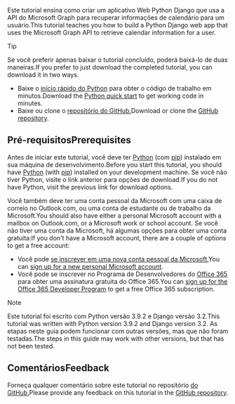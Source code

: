 <!-- markdownlint-disable MD002 MD041 -->

<span data-ttu-id="5a306-101">Este tutorial ensina como criar um aplicativo Web Python Django que usa a API do Microsoft Graph para recuperar informações de calendário para um usuário.</span><span class="sxs-lookup"><span data-stu-id="5a306-101">This tutorial teaches you how to build a Python Django web app that uses the Microsoft Graph API to retrieve calendar information for a user.</span></span>

> [!TIP]
> <span data-ttu-id="5a306-102">Se você preferir apenas baixar o tutorial concluído, poderá baixá-lo de duas maneiras.</span><span class="sxs-lookup"><span data-stu-id="5a306-102">If you prefer to just download the completed tutorial, you can download it in two ways.</span></span>
>
> - <span data-ttu-id="5a306-103">Baixe o [início rápido do Python](https://developer.microsoft.com/graph/quick-start?platform=option-Python) para obter o código de trabalho em minutos.</span><span class="sxs-lookup"><span data-stu-id="5a306-103">Download the [Python quick start](https://developer.microsoft.com/graph/quick-start?platform=option-Python) to get working code in minutes.</span></span>
> - <span data-ttu-id="5a306-104">Baixe ou clone o [repositório do GitHub.](https://github.com/microsoftgraph/msgraph-training-pythondjangoapp)</span><span class="sxs-lookup"><span data-stu-id="5a306-104">Download or clone the [GitHub repository](https://github.com/microsoftgraph/msgraph-training-pythondjangoapp).</span></span>

## <a name="prerequisites"></a><span data-ttu-id="5a306-105">Pré-requisitos</span><span class="sxs-lookup"><span data-stu-id="5a306-105">Prerequisites</span></span>

<span data-ttu-id="5a306-106">Antes de iniciar este tutorial, você deve ter [Python](https://www.python.org/) (com [pip](https://pypi.org/project/pip/)) instalado em sua máquina de desenvolvimento.</span><span class="sxs-lookup"><span data-stu-id="5a306-106">Before you start this tutorial, you should have [Python](https://www.python.org/) (with [pip](https://pypi.org/project/pip/)) installed on your development machine.</span></span> <span data-ttu-id="5a306-107">Se você não tiver Python, visite o link anterior para opções de download.</span><span class="sxs-lookup"><span data-stu-id="5a306-107">If you do not have Python, visit the previous link for download options.</span></span>

<span data-ttu-id="5a306-108">Você também deve ter uma conta pessoal da Microsoft com uma caixa de correio no Outlook.com, ou uma conta de estudante ou de trabalho da Microsoft.</span><span class="sxs-lookup"><span data-stu-id="5a306-108">You should also have either a personal Microsoft account with a mailbox on Outlook.com, or a Microsoft work or school account.</span></span> <span data-ttu-id="5a306-109">Se você não tiver uma conta da Microsoft, há algumas opções para obter uma conta gratuita:</span><span class="sxs-lookup"><span data-stu-id="5a306-109">If you don't have a Microsoft account, there are a couple of options to get a free account:</span></span>

- <span data-ttu-id="5a306-110">Você pode [se inscrever em uma nova conta pessoal da Microsoft.](https://signup.live.com/signup?wa=wsignin1.0&rpsnv=12&ct=1454618383&rver=6.4.6456.0&wp=MBI_SSL_SHARED&wreply=https://mail.live.com/default.aspx&id=64855&cbcxt=mai&bk=1454618383&uiflavor=web&uaid=b213a65b4fdc484382b6622b3ecaa547&mkt=E-US&lc=1033&lic=1)</span><span class="sxs-lookup"><span data-stu-id="5a306-110">You can [sign up for a new personal Microsoft account](https://signup.live.com/signup?wa=wsignin1.0&rpsnv=12&ct=1454618383&rver=6.4.6456.0&wp=MBI_SSL_SHARED&wreply=https://mail.live.com/default.aspx&id=64855&cbcxt=mai&bk=1454618383&uiflavor=web&uaid=b213a65b4fdc484382b6622b3ecaa547&mkt=E-US&lc=1033&lic=1).</span></span>
- <span data-ttu-id="5a306-111">Você pode se inscrever no Programa de Desenvolvedores do [Office 365](https://developer.microsoft.com/office/dev-program) para obter uma assinatura gratuita do Office 365.</span><span class="sxs-lookup"><span data-stu-id="5a306-111">You can [sign up for the Office 365 Developer Program](https://developer.microsoft.com/office/dev-program) to get a free Office 365 subscription.</span></span>

> [!NOTE]
> <span data-ttu-id="5a306-112">Este tutorial foi escrito com Python versão 3.9.2 e Django versão 3.2.</span><span class="sxs-lookup"><span data-stu-id="5a306-112">This tutorial was written with Python version 3.9.2 and Django version 3.2.</span></span> <span data-ttu-id="5a306-113">As etapas neste guia podem funcionar com outras versões, mas que não foram testadas.</span><span class="sxs-lookup"><span data-stu-id="5a306-113">The steps in this guide may work with other versions, but that has not been tested.</span></span>

## <a name="feedback"></a><span data-ttu-id="5a306-114">Comentários</span><span class="sxs-lookup"><span data-stu-id="5a306-114">Feedback</span></span>

<span data-ttu-id="5a306-115">Forneça qualquer comentário sobre este tutorial no repositório [do GitHub.](https://github.com/microsoftgraph/msgraph-training-pythondjangoapp)</span><span class="sxs-lookup"><span data-stu-id="5a306-115">Please provide any feedback on this tutorial in the [GitHub repository](https://github.com/microsoftgraph/msgraph-training-pythondjangoapp).</span></span>
